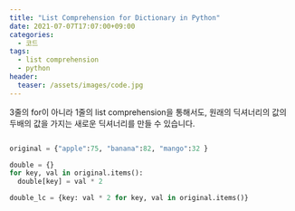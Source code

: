 ```yaml
---
title: "List Comprehension for Dictionary in Python"
date: 2021-07-07T17:07:00+09:00
categories:
  - 코드
tags:
  - list comprehension
  - python
header:
  teaser: /assets/images/code.jpg
---
```


3줄의 for이 아니라 1줄의 list comprehension을 통해서도,
원래의 딕셔너리의 값의 두배의 값을 가지는 새로운 딕셔너리를 만들 수 있습니다.

```python

original = {"apple":75, "banana":82, "mango":32 }

double = {}
for key, val in original.items():
  double[key] = val * 2

double_lc = {key: val * 2 for key, val in original.items()}
```